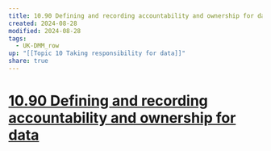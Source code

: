 ```yaml
---
title: 10.90 Defining and recording accountability and ownership for data
created: 2024-08-28
modified: 2024-08-28
tags:
  - UK-DMM_row
up: "[[Topic 10 Taking responsibility for data]]"
share: true
---
```

# [10.90 Defining and recording accountability and ownership for data](10.90%20Defining%20and%20recording%20accountability%20and%20ownership%20for%20data.md)

